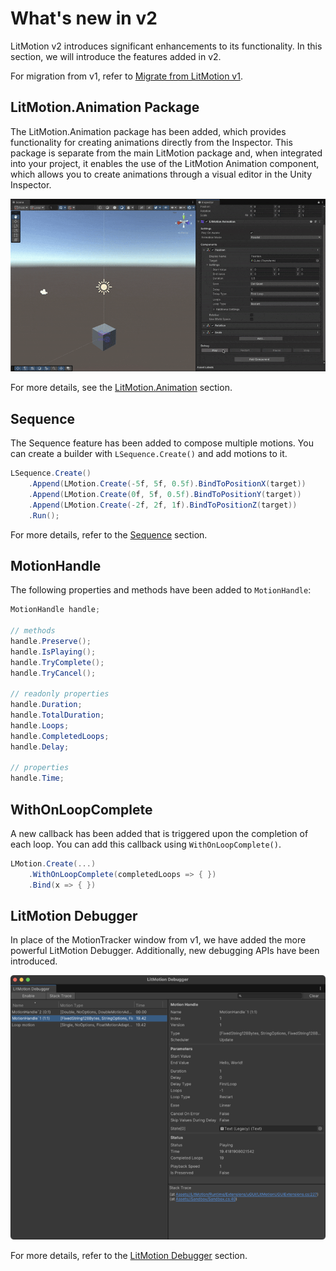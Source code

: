 # What's new in v2

LitMotion v2 introduces significant enhancements to its functionality. In this section, we will introduce the features added in v2.

For migration from v1, refer to [Migrate from LitMotion v1](./migrate-from-v1.md).

## LitMotion.Animation Package

The LitMotion.Animation package has been added, which provides functionality for creating animations directly from the Inspector. This package is separate from the main LitMotion package and, when integrated into your project, it enables the use of the LitMotion Animation component, which allows you to create animations through a visual editor in the Unity Inspector.

![img](../../images/img-litmotion-animation.gif)

For more details, see the [LitMotion.Animation](./litmotion-animation-overview.md) section.

## Sequence

The Sequence feature has been added to compose multiple motions. You can create a builder with `LSequence.Create()` and add motions to it.

```cs
LSequence.Create()
    .Append(LMotion.Create(-5f, 5f, 0.5f).BindToPositionX(target))
    .Append(LMotion.Create(0f, 5f, 0.5f).BindToPositionY(target))
    .Append(LMotion.Create(-2f, 2f, 1f).BindToPositionZ(target))
    .Run();
```

For more details, refer to the [Sequence](./sequence.md) section.

## MotionHandle

The following properties and methods have been added to `MotionHandle`:

```cs
MotionHandle handle;

// methods
handle.Preserve();
handle.IsPlaying();
handle.TryComplete();
handle.TryCancel();

// readonly properties
handle.Duration;
handle.TotalDuration;
handle.Loops;
handle.CompletedLoops;
handle.Delay;

// properties
handle.Time;
```

## WithOnLoopComplete

A new callback has been added that is triggered upon the completion of each loop. You can add this callback using `WithOnLoopComplete()`.

```cs
LMotion.Create(...)
    .WithOnLoopComplete(completedLoops => { })
    .Bind(x => { })
```

## LitMotion Debugger

In place of the MotionTracker window from v1, we have added the more powerful LitMotion Debugger. Additionally, new debugging APIs have been introduced.

![img](../../images/img-litmotion-debugger.png)

For more details, refer to the [LitMotion Debugger](./litmotion-debugger.md) section.
